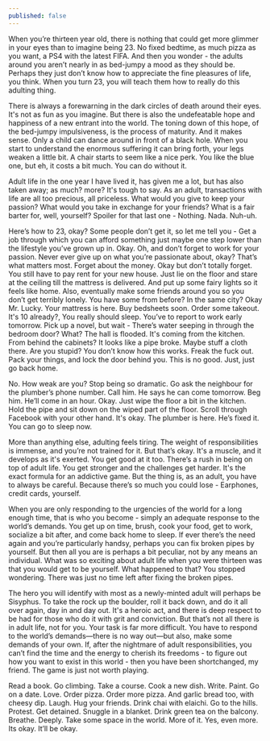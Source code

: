 ```yaml
---
published: false
---
```

When you’re thirteen year old, there is nothing that could get more glimmer in your eyes than to imagine being 23. No fixed bedtime, as much pizza as you want, a PS4 with the latest FIFA. And then you wonder - the adults around you aren’t nearly in as bed-jumpy a mood as they should be. Perhaps they just don’t know how to appreciate the fine pleasures of life, you think. When you turn 23, you will teach them how to really do this adulting thing. 

There is always a forewarning in the dark circles of death around their eyes. It's not as fun as you imagine. But there is also the undefeatable hope and happiness of a new entrant into the world. The toning down of this hope, of the bed-jumpy impulsiveness, is the process of maturity. And it makes sense. Only a child can dance around in front of a black hole. When you start to understand the enormous suffering it can bring forth, your legs weaken a little bit. A chair starts to seem like a nice perk. You like the blue one, but eh, it costs a bit much. You can do without it.
 
Adult life in the one year I have lived it, has given me a lot, but has also taken away; as much? more? It's tough to say. As an adult, transactions with life are all too precious, all priceless. What would you give to keep your passion? What would you take in exchange for your friends? What is a fair barter for, well, yourself? Spoiler for that last one - Nothing. Nada. Nuh-uh. 

Here’s how to 23, okay? Some people don’t get it, so let me tell you - Get a job through which you can afford something just maybe one step lower than the lifestyle you’ve grown up in. Okay. Oh, and don’t forget to work for your passion. Never ever give up on what you’re passionate about, okay? That’s what matters most. Forget about the money. Okay but don’t totally forget.  You still have to pay rent for your new house. Just lie on the floor and stare at the ceiling till the mattress is delivered. And put up some fairy lights so it feels like home. Also, eventually make some friends around you so you don’t get terribly lonely. You have some from before? In the same city? Okay Mr. Lucky. Your mattress is here. Buy bedsheets soon. Order some takeout. It's 10 already?, You really should sleep. You’ve to report to work early tomorrow. Pick up a novel, but wait - There’s water seeping in through the bedroom door? What? The hall is flooded. It's coming from the kitchen. From behind the cabinets? It looks like a pipe broke. Maybe stuff a cloth there. Are you stupid? You don’t know how this works. Freak the fuck out. Pack your things, and lock the door behind you. This is no good. Just, just go back home. 

No. How weak are you? Stop being so dramatic. Go ask the neighbour for the plumber’s phone number. Call him. He says he can come tomorrow. Beg him. He’ll come in an hour. Okay. Just wipe the floor a bit in the kitchen. Hold the pipe and sit down on the wiped part of the floor. Scroll through Facebook with your other hand. It's okay. The plumber is here. He’s fixed it. You can go to sleep now. 

More than anything else, adulting feels tiring. The weight of responsibilities is immense, and you’re not trained for it. But that’s okay. It's a muscle, and it develops as it's exerted. You get good at it too. There’s a rush in being on top of adult life. You get stronger and the challenges get harder. It's the exact formula for an addictive game. But the thing is, as an adult, you have to always be careful. Because there’s so much you could lose - Earphones, credit cards, yourself. 

When you are only responding to the urgencies of the world for a long enough time, that is who you become - simply an adequate response to the world’s demands. You get up on time, brush, cook your food, get to work, socialize a bit after, and come back home to sleep. If ever there’s the need again and you’re particularly handsy, perhaps you can fix broken pipes by yourself. But then all you are is perhaps a bit peculiar, not by any means an individual. What was so exciting about adult life when you were thirteen was that you would get to be yourself. What happened to that? You stopped wondering. There was just no time left after fixing the broken pipes.

The hero you will identify with most as a newly-minted adult will perhaps be Sisyphus. To take the rock up the boulder, roll it back down, and do it all over again, day in and day out. It's a heroic act, and there is deep respect to be had for those who do it with grit and conviction. But that’s not all there is in adult life, not for you. Your task is far more difficult. You have to respond to the world’s demands—there is no way out—but also, make some demands of your own. If, after the nightmare of adult responsibilities, you can’t find the time and the energy to cherish its freedoms - to figure out how you want to exist in this world - then you have been shortchanged, my friend. The game is just not worth playing. 

Read a book. Go climbing. Take a course. Cook a new dish. Write. Paint. Go on a date. Love. Order pizza. Order more pizza. And garlic bread too, with cheesy dip. Laugh. Hug your friends. Drink chai with elaichi. Go to the hills. Protest. Get detained. Snuggle in a blanket. Drink green tea on the balcony. Breathe. Deeply. Take some space in the world. More of it. Yes, even more. Its okay. It’ll be okay.
